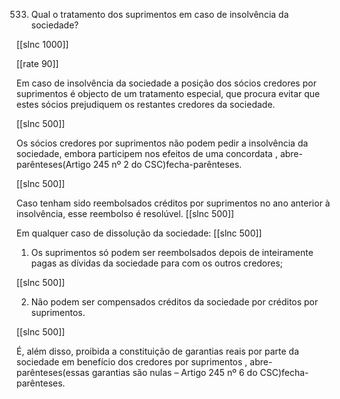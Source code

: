 533. Qual o tratamento dos suprimentos em caso de insolvência  da sociedade?

[[slnc 1000]]

[[rate 90]]

Em  caso de insolvência  da sociedade a posição dos sócios  credores por  suprimentos é  objecto  de  um  tratamento  especial,  que  procura  evitar  que  estes  sócios prejudiquem  os  restantes  credores  da  sociedade.

[[slnc 500]]

Os  sócios  credores  por suprimentos  não  podem  pedir  a  insolvência  da  sociedade,  embora  participem  nos efeitos de uma  concordata , abre-parênteses(Artigo 245 nº 2  do CSC)fecha-parênteses.

[[slnc 500]]

Caso  tenham  sido  reembolsados  créditos  por  suprimentos  no  ano  anterior  à insolvência,  esse reembolso  é resolúvel.
[[slnc 500]]

Em  qualquer  caso de dissolução da sociedade:
[[slnc 500]]

1)  Os suprimentos  só podem  ser reembolsados  depois de inteiramente  pagas  as dívidas  da sociedade para  com  os outros credores;

[[slnc 500]]

2)  Não  podem  ser  compensados  créditos  da  sociedade  por  créditos  por suprimentos.

[[slnc 500]]

É, além  disso, proibida a constituição de garantias reais por parte da sociedade em benefício dos credores por suprimentos , abre-parênteses(essas garantias são nulas – Artigo 245 nº 6 do CSC)fecha-parênteses.
